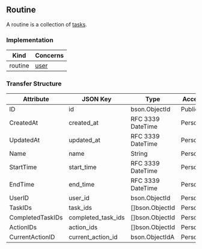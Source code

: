 Routine
-------

A routine is a collection of [tasks](task.md).


### Implementation
| Kind    | Concerns        |
| ------- | --------------- |
| routine | [user](user.md) |

### Transfer Structure
| Attribute        | JSON Key           | Type                 | Access    |
| ---------------- | ------------------ | -------------------- | --------- |
| ID               | id                 | bson.ObjectId        | Public    |
| CreatedAt        | created_at         | RFC 3339 DateTime    | Personal  |
| UpdatedAt        | updated_at         | RFC 3339 DateTime    | Personal  |
| Name             | name               | String               | Personal  |
| StartTime        | start_time         | RFC 3339 DateTime    | Personal  |
| EndTime          | end_time           | RFC 3339 DateTime    | Personal  |
| UserID           | user_id            | bson.ObjectId        | Personal  |
| TaskIDs          | task_ids           | []bson.ObjectId      | Personal  |
| CompletedTaskIDs | completed_task_ids | []bson.ObjectId      | Personal  |
| ActionIDs        | action_ids         | []bson.ObjectId      | Personal  |
| CurrentActionID  | current_action_id  | bson.ObjectIdA       | Personal  |
